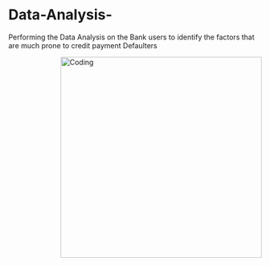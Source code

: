 # Data-Analysis-
Performing the Data Analysis on the Bank users to identify the factors that are much prone to credit payment Defaulters


<img align="right" alt="Coding" width="400" src="https://www.google.com/url?sa=i&url=https%3A%2F%2Fwww.reddit.com%2Fr%2Fgifs%2Fcomments%2Fm75v8c%2Fbart_simpson_vanishing_into_bushes%2F&psig=AOvVaw2jChmT0gzEQVZs0QDngEul&ust=1710997023868000&source=images&cd=vfe&opi=89978449&ved=2ahUKEwjqy-nfhoKFAxXDS2wGHb-wAW0QjRx6BAgAEBU">
